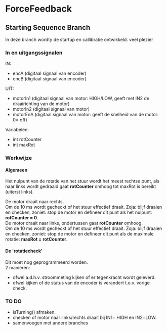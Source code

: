 # ForceFeedback
## Starting Sequence Branch
In deze branch wordty de startup en callibratie ontwikkeld.
veel plezier
### In en uitgangssignalen
IN: 
- encA (digitaal signaal van encoder)
- encB (digitaal signaal van encoder)    

UIT:
- motorIn1 (digitaal signaal van motor: HIGH/LOW, geeft met IN2 de draairichting van de motor)
- motorIn2 (digitaal signaal van motor)
- motorEnA (digitaal signaal van motor: geeft de snelheid van de motor: 0= off)  

Variabelen:
- int rotCounter
- int maxRot

### Werkwijze

#### Algemeen
Het nulpunt van de rotatie van het stuur wordt het meest rechtse punt, als naar links wordt gedraaid gaat **rotCounter** omhoog tot maxRot is bereikt (uiterst links).

De motor draait naar rechts.  
Om de 10 ms wordt gecheckt of het stuur effectief draait. Zoja: blijf draaien en checken, zoniet: stop de motor en defineer dit punt als het nulpunt: **rotCounter = 0**.  
De motor draait naar links, ondertussen gaat **rotCounter** omhoog.  
Om de 10 ms wordt gecheckt of het stuur effectief draait. Zoja: blijf draaien en checken, zoniet: stop de motor en defineer dit punt als de maximale rotatie: **maxRot = rotCounter**.  
#### De 'rotatiecheck'
Dit moet nog geprogrammeerd worden.  
2 manieren:  
- ofwel a.d.h.v. stroommeting kijken of er tegenkracht wordt geleverd.
- ofwel kijken of de status van de encoder is verandert t.o.v. vorige check.

### TO DO
- isTurning() afmaken.
- checken of motor naar links/rechts draait bij IN1= HIGH en IN2=LOW.
- samenvoegen met andere branches